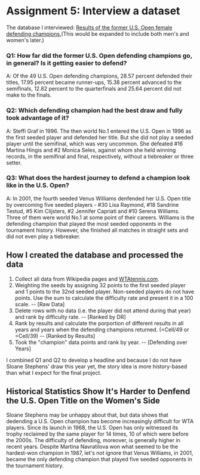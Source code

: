# Assignment 5: Interview a dataset

The database I interviewed: [Results of the former U.S. Open female defending champions.]()(This would be expanded to include both men's and women's later.)

### Q1: How far did the former U.S. Open defending champions go, in general? Is it getting easier to defend?
A: Of the 49 U.S. Open defending champions, 28.57 percent defended their titles, 17.95 percent became runner-ups, 15.38 percent advanced to the semifinals, 12.82 percent to the quarterfinals and 25.64 percent did not make to the finals.


### Q2: Which defending champion had the best draw and fully took advantage of it?
A: Steffi Graf in 1996. The then world No.1 entered the U.S. Open in 1996 as the first seeded player and defended her title. But she did not play a seeded player until the semifinal, which was very uncommon. She defeated #16 Martina Hingis and #2 Monica Seles, against whom she held winning records, in the semifinal and final, respectively, without a tiebreaker or three setter.

### Q3: What does the hardest journey to defend a champion look like in the U.S. Open?
A: In 2001, the fourth seeded Venus Williams denfended her U.S. Open title by overcoming five seeded players - #30 Lisa Raymond, #18 Sandrine Testud, #5 Kim Clijsters, #2 Jennifer Capriati and #10 Serena Williams. Three of them were world No.1 at some point of their careers. Williams is the defending champion that played the most seeded opponents in the tournament history. However, she finished all matches in straight sets and did not even play a tiebreaker. 

## How I created the database and processed the data
1. Collect all data from Wikipedia pages and [WTAtennis.com](http://www.wtatennis.com/headtohead).
2. Weighting the seeds by assigning 32 points to the first seeded player and 1 points to the 32nd seeded player. Non-seeded players do not have points. Use the sum to calculate the difficulty rate and present it in a 100 scale. -- [Raw Data]
3. Delete rows with no data (i.e. the player did not attend during that year) and rank by difficulty rate. -- [Ranked by DR]
4. Rank by results and calculate the porportion of different results in all years and years when the defending champions returned. (=Cell/49 or =Cell/39) -- [Ranked by Results]
5. Took the "champion" data points and rank by year. -- [Defending over Years]



I combined Q1 and Q2 to develop a headline and because I do not have Sloane Stephens' draw this year yet, the story idea is more history-based than what I expect for the final project.
## Historical Statistics Show It's Harder to Denfend the U.S. Open Title on the Women's Side
Sloane Stephens may be unhappy about that, but data shows that dedending a U.S. Open champion has become increasingly difficult for WTA players. 
Since its launch in 1968, the U.S. Open has only witnessed its trophy reclaimed by the same player for 14 times, 10 of which were before the 2000s. The difficulty of defending, moreover, is generally higher in recent years. Despite Martina Navratilova won what seemed to be the hardest-won champion in 1987, let's not ignore that Venus Williams, in 2001, became the only defending champion that played five seeded opponents in the tournament history. 
